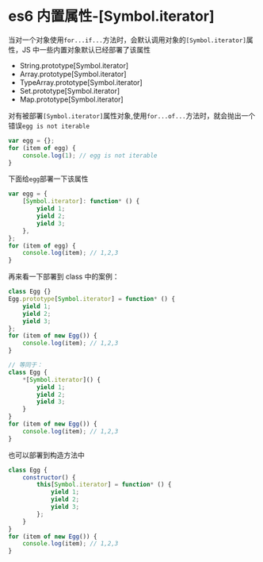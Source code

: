 <!-- Date: 2018-06-15 13:21 -->

# es6 内置属性-[Symbol.iterator]

当对一个对象使用`for...if...`方法时，会默认调用对象的`[Symbol.iterator]`属性，JS 中一些内置对象默认已经部署了该属性

-   String.prototype[Symbol.iterator]
-   Array.prototype[Symbol.iterator]
-   TypeArray.prototype[Symbol.iterator]
-   Set.prototype[Symbol.iterator]
-   Map.prototype[Symbol.iterator]

对有被部署`[Symbol.iterator]`属性对象,使用`for...of...`方法时，就会抛出一个错误`egg is not iterable`

```js
var egg = {};
for (item of egg) {
    console.log(1); // egg is not iterable
}
```

下面给`egg`部署一下该属性

```js
var egg = {
    [Symbol.iterator]: function* () {
        yield 1;
        yield 2;
        yield 3;
    },
};
for (item of egg) {
    console.log(item); // 1,2,3
}
```

再来看一下部署到 class 中的案例：

```js
class Egg {}
Egg.prototype[Symbol.iterator] = function* () {
    yield 1;
    yield 2;
    yield 3;
};
for (item of new Egg()) {
    console.log(item); // 1,2,3
}

// 等同于：
class Egg {
    *[Symbol.iterator]() {
        yield 1;
        yield 2;
        yield 3;
    }
}
for (item of new Egg()) {
    console.log(item); // 1,2,3
}
```

也可以部署到构造方法中

```js
class Egg {
    constructor() {
        this[Symbol.iterator] = function* () {
            yield 1;
            yield 2;
            yield 3;
        };
    }
}
for (item of new Egg()) {
    console.log(item); // 1,2,3
}
```
